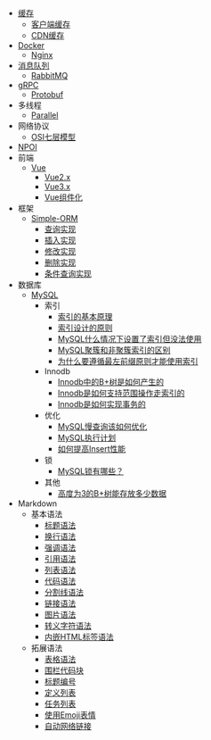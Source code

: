 - [缓存](Cache/Cache.md)
  - [客户端缓存](Cache/客户端缓存.md)
  - [CDN缓存](Cache/CDN缓存.md)
- [Docker](Docker/Docker.md)
  - [Nginx](Docker/Nginx.md)
- [消息队列](消息队列/消息队列.md)
  - [RabbitMQ](消息队列/RabbitMQ.md)
- [gRPC](gRPC/gRPC.md)
  - [Protobuf](gRPC/Protobuf.md)
- 多线程
  - [Parallel](多线程/Parallel.md)
- 网络协议
  - [OSI七层模型](网络协议/OSI七层模型.md)
- [NPOI](NPOI/NPOI.md)
- 前端
  - [Vue](前端/Vue/Vue.md)
    - [Vue2.x](前端/Vue/Vue2.x.md)
    - [Vue3.x](前端/Vue/Vue3.x.md)
    - [Vue组件化](前端/Vue/Vue组件化.md)
- 框架
  - [Simple-ORM](Simple-ORM/Simple-ORM.md)
    - [查询实现](Simple-ORM/Search.md)
    - [插入实现](Simple-ORM/Insert.md)
    - [修改实现](Simple-ORM/Update.md)
    - [删除实现](Simple-ORM/Delete.md)
    - [条件查询实现](Simple-ORM/SearchByCondition.md)
- 数据库
  - [MySQL](MySQL/MySQL.md)
    - 索引
      - [索引的基本原理](MySQL/索引的基本原理.md)
      - [索引设计的原则](MySQL/索引设计的原则.md)
      - [MySQL什么情况下设置了索引但没法使用](MySQL/MySQL什么情况下设置了索引但没法使用.md)
      - [MySQL聚簇和非聚簇索引的区别](MySQL/MySQL聚簇和非聚簇索引的区别.md)
      - [为什么要遵循最左前缀原则才能使用索引](MySQL/为什么要遵循最左前缀原则才能使用索引.md)
    - Innodb
      - [Innodb中的B+树是如何产生的](MySQL/Innodb中的B+树是如何产生的.md)
      - [Innodb是如何支持范围操作走索引的](MySQL/Innodb是如何支持范围操作走索引的.md)
      - [Innodb是如何实现事务的](MySQL/Innodb是如何实现事务的.md)
    - 优化
      - [MySQL慢查询该如何优化](MySQL/MySQL慢查询该如何优化.md)
      - [MySQL执行计划](MySQL/MySQL执行计划.md)
      - [如何提高Insert性能](MySQL/如何提高Insert性能.md)
    - 锁
      - [MySQL锁有哪些？](MySQL/MySQL锁有哪些？.md)
    - 其他
      - [高度为3的B+树能存放多少数据](MySQL/高度为3的B+树能存放多少数据.md)
- Markdown
  - 基本语法
    - [标题语法](Markdown/标题语法.md)
    - [换行语法](Markdown/换行语法.md)
    - [强调语法](Markdown/强调语法.md)
    - [引用语法](Markdown/引用语法.md)
    - [列表语法](Markdown/列表语法.md)
    - [代码语法](Markdown/代码语法.md)
    - [分割线语法](Markdown/分割线语法.md)
    - [链接语法](Markdown/链接语法.md)
    - [图片语法](Markdown/图片语法.md)
    - [转义字符语法](Markdown/转义字符语法.md)
    - [内嵌HTML标签语法](Markdown/内嵌HTML标签)
  - 拓展语法
    - [表格语法](Markdown/表格语法.md)
    - [围栏代码块](Markdown/围栏代码块.md)
    - [标题编号](Markdown/标题编号语法.md)
    - [定义列表](Markdown/定义列表.md)
    - [任务列表](Markdown/任务列表语法.md)
    - [使用Emoji表情](Markdown/使用Emoji表情.md)
    - [自动网络链接](Markdown/自动网址链接.md)